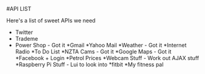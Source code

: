 #API LIST

Here's a list of sweet APIs we need

* Twitter
* Trademe
* Power Shop - Got it
*Gmail
*Yahoo Mail
*Weather - Got it
*Internet Radio
*To Do List
*NZTA Cams - Got it
*Google Maps - Got it
*Facebook + Login
*Petrol Prices
*Webcam Stuff - Work out AJAX stuff
*Raspberry Pi Stuff - Lui to look into
*fitbit
*My fitness pal
